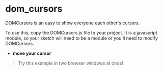 # dom_cursors

DOMCursors is an easy to show everyone each other's cursors.

To use this, copy the DOMCursors.js file to your project. It is a javascript module, so your sketch will need to be a module or you'll need to modify DOMCursors.

- **move your cursor**

> Try this example in two browser windows at once!
